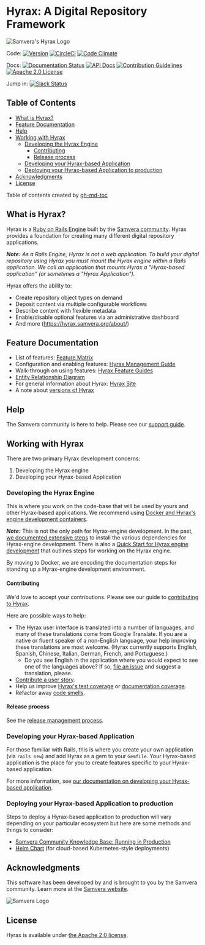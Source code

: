 # Hyrax: A Digital Repository Framework

![Samvera's Hyrax Logo](https://raw.githubusercontent.com/samvera/hyrax/gh-pages/assets/images/hyrax_logo_horizontal_white_background.png)

Code: [![Version](https://badge.fury.io/rb/hyrax.png)](http://badge.fury.io/rb/hyrax)
[![CircleCI](https://circleci.com/gh/samvera/hyrax.svg?style=svg)](https://circleci.com/gh/samvera/hyrax)
[![Code Climate](https://codeclimate.com/github/samvera/hyrax/badges/gpa.svg)](https://codeclimate.com/github/samvera/hyrax)

Docs: [![Documentation Status](https://inch-ci.org/github/samvera/hyrax.svg?branch=master)](https://inch-ci.org/github/samvera/hyrax)
[![API Docs](http://img.shields.io/badge/API-docs-blue.svg)](http://rubydoc.info/gems/hyrax)
[![Contribution Guidelines](http://img.shields.io/badge/CONTRIBUTING-Guidelines-blue.svg)](./.github/CONTRIBUTING.md)
[![Apache 2.0 License](http://img.shields.io/badge/APACHE2-license-blue.svg)](./LICENSE)

Jump in: [![Slack Status](http://slack.samvera.org/badge.svg)](http://slack.samvera.org/)

## Table of Contents

* [What is Hyrax?](#what-is-hyrax)
* [Feature Documentation](#feature-documentation)
* [Help](#help)
* [Working with Hyrax](#working-with-hyrax)
  * [Developing the Hyrax Engine](#developing-the-hyrax-engine)
    * [Contributing](#contributing)
    * [Release process](#release-process)
  * [Developing your Hyrax\-based Application](#developing-your-hyrax-based-application)
  * [Deploying your Hyrax\-based Application to production](#deploying-your-hyrax-based-application-to-production)
* [Acknowledgments](#acknowledgments)
* [License](#license)

<aside>Table of contents created by <a href="https://github.com/ekalinin/github-markdown-toc.go">gh-md-toc</a></aside>

## What is Hyrax?

Hyrax is a [Ruby on Rails Engine](https://guides.rubyonrails.org/engines.html) built by the [Samvera community](https://samvera.org). Hyrax provides a foundation for creating many different digital repository applications.

_**Note:** As a Rails Engine, Hyrax is not a web application. To build your digital repository using Hyrax you must mount the Hyrax engine within a Rails application. We call an application that mounts Hyrax a "Hyrax-based application" (or sometimes a "Hyrax Application")._

Hyrax offers the ability to:

* Create repository object types on demand
* Deposit content via multiple configurable workflows
* Describe content with flexible metadata
* Enable/disable optional features via an administrative dashboard
* And more (https://hyrax.samvera.org/about/)

## Feature Documentation

* List of features: [Feature Matrix](https://github.com/samvera/hyrax/wiki/Feature-matrix)
* Configuration and enabling features: [Hyrax Management Guide](https://github.com/samvera/hyrax/wiki/Hyrax-Management-Guide)
* Walk-through on using features: [Hyrax Feature Guides](https://samvera.github.io/intro-to.html)
* [Entity Relationship Diagram](./artifacts/entity-relationship-diagram.pdf)
* For general information about Hyrax: [Hyrax Site](https://hyrax.samvera.org/)
* A note about [versions of Hyrax](./documentation/note-about-versions.md)

## Help

The Samvera community is here to help. Please see our [support guide](./.github/SUPPORT.md).

## Working with Hyrax

There are two primary Hyrax development concerns:

1. Developing the Hyrax engine
2. Developing your Hyrax-based Application

### Developing the Hyrax Engine

This is where you work on the code-base that will be used by yours and other Hyrax-based applications.  We recommend using [Docker and Hyrax's engine development containers](./CONTAINERS.md).

<aside>
    <p><em><strong>Note:</em></strong> This is not the only path for Hyrax-engine development.  In the past, <a href="./documentation/legacyREADME.md">we documented extensive steps</a> to install the various dependencies for Hyrax-engine development. There is also a <a href="https://github.com/samvera/hyrax/wiki/Hyrax-Development-Guide#quick-start-for-hyrax-development">Quick Start for Hyrax engine development</a> that outlines steps for working on the Hyrax engine.</p>
    <p>By moving to Docker, we are encoding the documentation steps for standing up a Hyrax-engine development environment.</p>
</aside>

#### Contributing

We'd love to accept your contributions.  Please see our guide to [contributing to Hyrax](./.github/CONTRIBUTING.md).

Here are possible ways to help:

* The Hyrax user interface is translated into a number of languages, and many of these translations come from Google Translate. If you are a native or fluent speaker of a non-English language, your help improving these translations are most welcome. (Hyrax currently supports English, Spanish, Chinese, Italian, German, French, and Portuguese.)
  * Do you see English in the application where you would expect to see one of the languages above? If so, [file an issue](https://github.com/samvera/hyrax/issues/new) and suggest a translation, please.
* [Contribute a user story](https://github.com/samvera/hyrax/issues/new).
* Help us improve [Hyrax's test coverage](https://coveralls.io/r/samvera/hyrax) or [documentation coverage](https://inch-ci.org/github/samvera/hyrax).
* Refactor away [code smells](https://codeclimate.com/github/samvera/hyrax).

#### Release process

See the [release management process](https://github.com/samvera/hyrax/wiki/Release-management-process).

### Developing your Hyrax-based Application

For those familiar with Rails, this is where you create your own application (via `rails new`) and add Hyrax as a gem to your `Gemfile`.  Your Hyrax-based application is the place for you to create features specific to your Hyrax-based application.

For more information, see [our documentation on developing your Hyrax-based application](./documentation/developing-your-hyrax-based-app.md).

### Deploying your Hyrax-based Application to production

Steps to deploy a Hyrax-based application to production will vary depending on your particular ecosystem but here are some methods and things to consider:

 * [Samvera Community Knowledge Base: Running in Production](https://samvera.github.io/service-stack.html)
 * [Helm Chart](./CONTAINERS.md#deploying-to-production) (for cloud-based Kubernetes-style deployments)

## Acknowledgments

This software has been developed by and is brought to you by the Samvera community.  Learn more at the
[Samvera website](http://samvera.org/).

![Samvera Logo](https://wiki.lyrasis.org/download/thumbnails/87459292/samvera-fall-font2-200w.png?version=1&modificationDate=1498550535816&api=v2)

## License

Hyrax is available under [the Apache 2.0 license](LICENSE.md).

